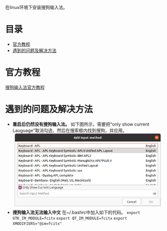 在linux环境下安装搜狗输入法。
# 目录
  - [官方教程](#官方教程)
  - [遇到的问题及解决方法](#遇到的问题及解决方法)
# 官方教程
[搜狗输入法官方教程](https://shurufa.sogou.com/linux/guide)
# 遇到的问题及解决方法
- **重启后仍然没有搜狗输入法。**
  如下图所示，需要把“only show current Lauguage”取消勾选，然后在搜索框内找到搜狗，并应用。
  ![fcitx未应用搜狗](../image/sougou1.png)
- **搜狗输入法无法输入中文**
  在~/.bashrc中加入如下的代码。
  `export GTK_IM_MODULE=fcitx`
  `export QT_IM_MODULE=fcitx`
  `export XMODIFIERS="@im=fcitx"`